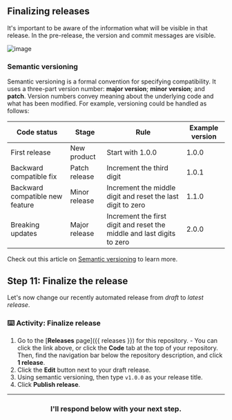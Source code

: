## Finalizing releases

It's important to be aware of the information what will be visible in that release. In the pre-release, the version and commit messages are visible.

![image](https://user-images.githubusercontent.com/13326548/47883578-bdba7780-ddea-11e8-84b8-563e12f02ca6.png)

### Semantic versioning

Semantic versioning is a formal convention for specifying compatibility. It uses a three-part version number: **major version**; **minor version**; and **patch**.  Version numbers  convey meaning about the underlying code and what has been modified. For example, versioning could be handled as follows:

| Code status  | Stage  | Rule  | Example version  |
|---|---|---|---|
| First release  | New product  | Start with 1.0.0  | 1.0.0  |
| Backward compatible fix  | Patch release  | Increment the third digit  | 1.0.1  |
| Backward compatible new feature  | Minor release  | Increment the middle digit and reset the last digit to zero  | 1.1.0  |
| Breaking updates | Major release | Increment the first digit and reset the middle and last digits to zero | 2.0.0 |

Check out this article on [Semantic versioning](https://semver.org/) to learn more.

## Step 11: Finalize the release

Let's now change our recently automated release from _draft_ to _latest release_.

### :keyboard: Activity: Finalize release

1. Go to the [**Releases** page]({{ releases }}) for this repository.
       - You can click the link above, or click the **Code** tab at the top of your repository. Then, find the navigation bar below the repository description, and click **1 release**.
1. Click the **Edit** button next to your draft release.
1. Using semantic versioning, then type `v1.0.0` as your release title.
1. Click **Publish release**.

<hr>
<h3 align="center">I'll respond below with your next step.</h3>
